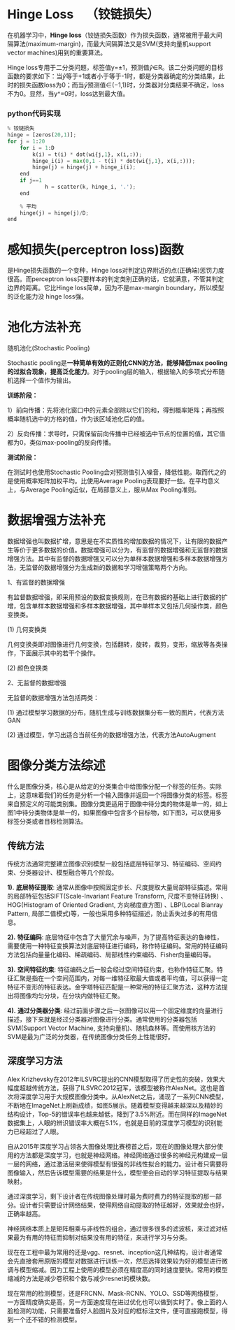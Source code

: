 # Hinge Loss （铰链损失）

在机器学习中，**Hinge loss**（铰链损失函数）作为损失函数，通常被用于最大间隔算法(maximum-margin)，而最大间隔算法又是SVM(支持向量机support vector machines)用到的重要算法。

Hinge loss专用于二分类问题，标签值y=±1，预测值$\hat{y}$∈R。该二分类问题的目标函数的要求如下：当$\hat{y}$等于+1或者小于等于-1时，都是分类器确定的分类结果，此时的损失函数loss为0；而当$\hat{y}$预测值∈(−1,1)时，分类器对分类结果不确定，loss不为0。显然，当y^=0时，loss达到最大值。

### python代码实现

```python
% 铰链损失
hinge = [zeros(20,1)];
for j = 1:20
    for i = 1:D
        k(i) = t(i) * dot(wi{j,1}, x(i,:));
        hinge_i(i) = max(0,1 - t(i) * dot(wi{j,1}, x(i,:)));
        hinge(j) = hinge(j) + hinge_i(i);
    end
    if j==1
            h = scatter(k, hinge_i, '.');
    end
    
    % 平均
    hinge(j) = hinge(j)/D;
end
```
# 感知损失(perceptron loss)函数

是Hinge损失函数的一个变种，Hinge loss对判定边界附近的点(正确端)惩罚力度很高。而perceptron loss只要样本的判定类别正确的话，它就满意，不管其判定边界的距离。它比Hinge loss简单，因为不是max-margin boundary，所以模型的泛化能力没 hinge loss强。


# 池化方法补充

随机池化(Stochastic Pooling)

Stochastic pooling是**一种简单有效的正则化CNN的方法，能够降低max pooling的过拟合现象，提高泛化能力**。对于pooling层的输入，根据输入的多项式分布随机选择一个值作为输出。

**训练阶段：**

1）前向传播：先将池化窗口中的元素全部除以它们的和，得到概率矩阵；再按照概率随机选中的方格的值，作为该区域池化后的值。

2）反向传播：求导时，只需保留前向传播中已经被选中节点的位置的值，其它值都为0，类似max-pooling的反向传播。

**测试阶段：**

在测试时也使用Stochastic Pooling会对预测值引入噪音，降低性能。取而代之的是使用概率矩阵加权平均。比使用Average Pooling表现要好一些。在平均意义上，与Average Pooling近似，在局部意义上，服从Max Pooling准则。

# 数据增强方法补充

数据增强也叫数据扩增，意思是在不实质性的增加数据的情况下，让有限的数据产生等价于更多数据的价值。数据增强可以分为，有监督的数据增强和无监督的数据增强方法。其中有监督的数据增强又可以分为单样本数据增强和多样本数据增强方法，无监督的数据增强分为生成新的数据和学习增强策略两个方向。

1、有监督的数据增强

有监督数据增强，即采用预设的数据变换规则，在已有数据的基础上进行数据的扩增，包含单样本数据增强和多样本数据增强，其中单样本又包括几何操作类，颜色变换类。

(1) 几何变换类

几何变换类即对图像进行几何变换，包括翻转，旋转，裁剪，变形，缩放等各类操作，下面展示其中的若干个操作。

(2) 颜色变换类

2、无监督的数据增强

无监督的数据增强方法包括两类：

(1) 通过模型学习数据的分布，随机生成与训练数据集分布一致的图片，代表方法GAN

(2) 通过模型，学习出适合当前任务的数据增强方法，代表方法AutoAugment


# 图像分类方法综述
什么是图像分类，核心是从给定的分类集合中给图像分配一个标签的任务。实际上，这意味着我们的任务是分析一个输入图像并返回一个将图像分类的标签。标签来自预定义的可能类别集。图像分类更适用于图像中待分类的物体是单一的，如上图1中待分类物体是单一的，如果图像中包含多个目标物，如下图3，可以使用多标签分类或者目标检测算法。
## 传统方法

传统方法通常完整建立图像识别模型一般包括底层特征学习、特征编码、空间约束、分类器设计、模型融合等几个阶段。

**1).** **底层特征提取**: 通常从图像中按照固定步长、尺度提取大量局部特征描述。常用的局部特征包括SIFT(Scale-Invariant Feature Transform, 尺度不变特征转换) 、HOG(Histogram of Oriented Gradient, 方向梯度直方图) 、LBP(Local Bianray Pattern, 局部二值模式)等，一般也采用多种特征描述，防止丢失过多的有用信息。

**2).** **特征编码**: 底层特征中包含了大量冗余与噪声，为了提高特征表达的鲁棒性，需要使用一种特征变换算法对底层特征进行编码，称作特征编码。常用的特征编码方法包括向量量化编码、稀疏编码、局部线性约束编码、Fisher向量编码等。

**3).** **空间特征约束**: 特征编码之后一般会经过空间特征约束，也称作特征汇聚。特征汇聚是指在一个空间范围内，对每一维特征取最大值或者平均值，可以获得一定特征不变形的特征表达。金字塔特征匹配是一种常用的特征汇聚方法，这种方法提出将图像均匀分块，在分块内做特征汇聚。

**4).** **通过分类器分类**: 经过前面步骤之后一张图像可以用一个固定维度的向量进行描述，接下来就是经过分类器对图像进行分类。通常使用的分类器包括SVM(Support Vector Machine, 支持向量机)、随机森林等。而使用核方法的SVM是最为广泛的分类器，在传统图像分类任务上性能很好。

## 深度学习方法

Alex Krizhevsky在2012年ILSVRC提出的CNN模型取得了历史性的突破，效果大幅度超越传统方法，获得了ILSVRC2012冠军，该模型被称作AlexNet。这也是首次将深度学习用于大规模图像分类中。从AlexNet之后，涌现了一系列CNN模型，不断地在ImageNet上刷新成绩，如图5展示。随着模型变得越来越深以及精妙的结构设计，Top-5的错误率也越来越低，降到了3.5%附近。而在同样的ImageNet数据集上，人眼的辨识错误率大概在5.1%，也就是目前的深度学习模型的识别能力已经超过了人眼。

自从2015年深度学习占领各大图像处理比赛榜首之后，现在的图像处理大部分使用的方法都是深度学习，也就是神经网络。神经网络通过很多的神经元构建成一层一层的网络，通过激活层来使得模型有很强的非线性拟合的能力。设计者只需要将图像输入，然后告诉模型需要的结果是什么，模型便会自动的学习特征提取与结果映射。

通过深度学习，剩下设计者在传统图像处理时最为费时费力的特征提取的那一部分。设计者只需要设计网络结果，使得网络自动提取的特征越好，效果就会也好，正确率越高。

神经网络本质上是矩阵相乘与非线性的组合，通过很多很多的滤波核，来过滤对结果最为有用的特征而抑制对结果没有用的特征，来进行学习与分类。

现在在工程中最为常用的还是vgg、resnet、inception这几种结构，设计者通常会先直接套用原版的模型对数据进行训练一次，然后选择效果较为好的模型进行微调与模型缩减。因为工程上使用的模型必须在精度高的同时速度要快。常用的模型缩减的方法是减少卷积和个数与减少resnet的模块数。

现在常用的检测模型，还是FRCNN、Mask-RCNN、YOLO、SSD等网络模型，一方面精度确实是高，另一方面速度现在进过优化也可以做到实时了。像上面的人脸检测的功能，只需要准备好人脸图片及对应的框标注文件，便可直接跑模型，得到一个还不错的检测模型。